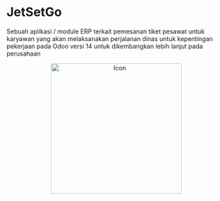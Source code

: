 # **JetSetGo**

Sebuah aplikasi / module  ERP terkait pemesanan tiket pesawat untuk karyawan yang akan melaksanakan perjalanan dinas untuk kepentingan pekerjaan pada Odoo versi 14 untuk dikembangkan lebih lanjut pada perusahaan

<p align="center">
  <img src="https://github.com/Luqna/JetSetGo_Odoo/assets/95532944/175ea727-8c95-40a6-a985-70e4a56d4b71" width="300" alt="Icon">
</p>


